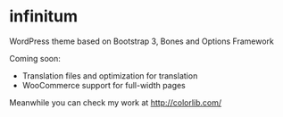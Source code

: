 infinitum
=========

WordPress theme based on Bootstrap 3, Bones and Options Framework

Coming soon: 
- Translation files and optimization for translation
- WooCommerce support for full-width pages


Meanwhile you can check my work at http://colorlib.com/